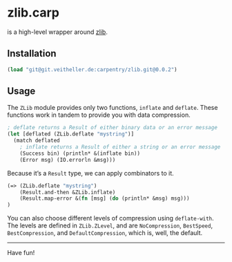 # zlib.carp

is a high-level wrapper around [zlib](https://zlib.net/).

## Installation

```clojure
(load "git@git.veitheller.de:carpentry/zlib.git@0.0.2")
```

## Usage

The `ZLib` module provides only two functions, `inflate` and `deflate`. These
functions work in tandem to provide you with data compression.

```clojure
; deflate returns a Result of either binary data or an error message
(let [deflated (ZLib.deflate "mystring")]
  (match deflated
    ; inflate returns a Result of either a string or an error message
    (Success bin) (println* &(inflate bin))
    (Error msg) (IO.errorln &msg)))
```

Because it’s a `Result` type, we can apply combinators to it.

```clojure
(=> (ZLib.deflate "mystring")
    (Result.and-then &ZLib.inflate)
    (Result.map-error &(fn [msg] (do (println* &msg) msg)))
)
```

You can also choose different levels of compression using `deflate-with`. The
levels are defined in `ZLib.ZLevel`, and are `NoCompression`, `BestSpeed`,
`BestCompression`, and `DefaultCompression`, which is, well, the default.

<hr/>

Have fun!
